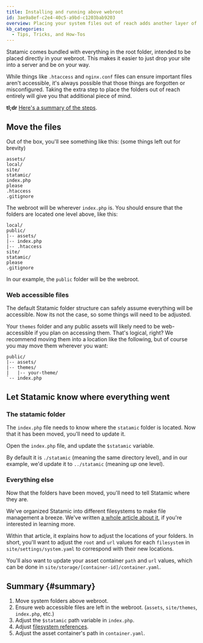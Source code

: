 ```yaml
---
title: Installing and running above webroot
id: 3ae9a8ef-c2e4-40c5-a9bd-c1203bab9203
overview: Placing your system files out of reach adds another layer of security.
kb_categories:
  - Tips, Tricks, and How-Tos
---
```

Statamic comes bundled with everything in the root folder, intended to be placed directly in your webroot. This makes it easier to just drop your site into a server and be on your way.

While things like `.htaccess` and `nginx.conf` files can ensure important files aren't accessible, it's always possible
that those things are forgotten or misconfigured. Taking the extra step to place the folders out of reach entirely
will give you that additional piece of mind.

**tl;dr** [Here's a summary of the steps](#summary).

## Move the files

Out of the box, you'll see something like this: (some things left out for brevity)

``` .language-files
assets/
local/
site/
statamic/
index.php
please
.htaccess
.gitignore
```

The webroot will be wherever `index.php` is.
You should ensure that the folders are located one level above, like this:

``` .language-files
local/
public/
|-- assets/
|-- index.php
|-- .htaccess
site/
statamic/
please
.gitignore
```

In our example, the `public` folder will be the webroot.

### Web accessible files

The default Statamic folder structure can safely assume everything will be accessible. Now its not the case, so some things
will need to be adjusted.

Your `themes` folder and any public assets will likely need to be web-accessible if you plan on accessing them.
That's logical, right? We recommend moving them into a location like the following, but of course you may move
them wherever you want:

``` .language-files
public/
|-- assets/
|-- themes/
|   |-- your-theme/
`-- index.php
```


## Let Statamic know where everything went

### The statamic folder

The `index.php` file needs to know where the `statamic` folder is located. Now that it has been moved, you'll need to
update it.

Open the `index.php` file, and update the `$statamic` variable.

By default it is `./statamic` (meaning the same directory level), and in our example, we'd update it to `../statamic`
(meaning _up_ one level).

### Everything else

Now that the folders have been moved, you'll need to tell Statamic where they are.

We've organized Statamic into different filesystems to make file management a breeze. We've written [a whole article about it][filesystems], if you're interested in learning more.

Within that article, it explains how to adjust the locations of your folders. In short, you'll want to adjust the
`root` and `url` values for each `filesystem` in `site/settings/system.yaml` to correspond with their new locations.

You'll also want to update your asset container `path` and `url` values, which can be done in `site/storage/[container-id]/container.yaml`.

## Summary {#summary}

1. Move system folders above webroot.
2. Ensure web accessible files are left in the webroot. (`assets`, `site/themes`, `index.php`, etc.)
3. Adjust the `$statamic` path variable in `index.php`.
4. Adjust [filesystem references][filesystems].
5. Adjust the asset container's path in `container.yaml`.

[filesystems]: /knowledge-base/filesystems
